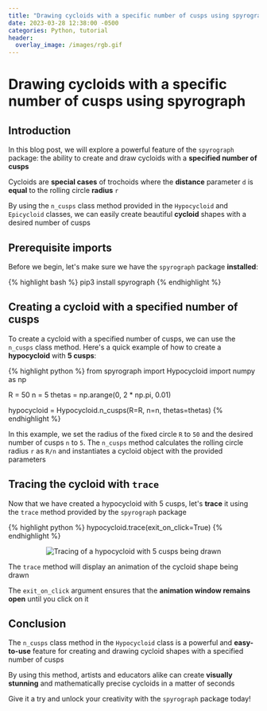 ```yaml
---
title: "Drawing cycloids with a specific number of cusps using spyrograph"
date: 2023-03-28 12:38:00 -0500
categories: Python, tutorial
header:
  overlay_image: /images/rgb.gif
---
```


# Drawing cycloids with a specific number of cusps using spyrograph

## Introduction

In this blog post, we will explore a powerful feature of the `spyrograph` package: the ability to create and draw cycloids with a **specified number of cusps**

Cycloids are **special cases** of trochoids where the **distance** parameter `d` is **equal** to the rolling circle **radius** `r`

By using the `n_cusps` class method provided in the `Hypocycloid` and `Epicycloid` classes, we can easily create beautiful **cycloid** shapes with a desired number of cusps

## Prerequisite imports

Before we begin, let's make sure we have the `spyrograph` package **installed**:

{% highlight bash %}
pip3 install spyrograph
{% endhighlight %}

## Creating a cycloid with a specified number of cusps

To create a cycloid with a specified number of cusps, we can use the `n_cusps` class method. Here's a quick example of how to create a **hypocycloid** with **5 cusps**:

{% highlight python %}
from spyrograph import Hypocycloid
import numpy as np

R = 50
n = 5
thetas = np.arange(0, 2 * np.pi, 0.01)

hypocycloid = Hypocycloid.n_cusps(R=R, n=n, thetas=thetas)
{% endhighlight %}

In this example, we set the radius of the fixed circle `R` to `50` and the desired number of cusps `n` to `5`. The `n_cusps` method calculates the rolling circle radius `r` as `R/n` and instantiates a cycloid object with the provided parameters

## Tracing the cycloid with `trace`

Now that we have created a hypocycloid with 5 cusps, let's **trace** it using the `trace` method provided by the `spyrograph` package

{% highlight python %}
hypocycloid.trace(exit_on_click=True)
{% endhighlight %}

<p align="center">
  <img src="{{ site.url }}{{ site.baseurl }}/images/5cusp_shape.gif" alt="Tracing of a hypocycloid with 5 cusps being drawn">
</p>

The `trace` method will display an animation of the cycloid shape being drawn

The `exit_on_click` argument ensures that the **animation window remains open** until you click on it

## Conclusion
The `n_cusps` class method in the `Hypocycloid` class is a powerful and **easy-to-use** feature for creating and drawing cycloid shapes with a specified number of cusps

By using this method, artists and educators alike can create **visually stunning** and mathematically precise cycloids in a matter of seconds

Give it a try and unlock your creativity with the `spyrograph` package today!